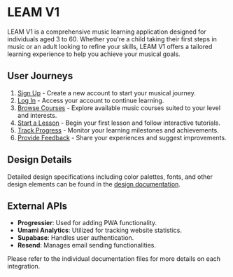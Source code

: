 # LEAM V1

LEAM V1 is a comprehensive music learning application designed for individuals aged 3 to 60. Whether you're a child taking their first steps in music or an adult looking to refine your skills, LEAM V1 offers a tailored learning experience to help you achieve your musical goals.

## User Journeys

1. [Sign Up](docs/journeys/sign-up.md) - Create a new account to start your musical journey.
2. [Log In](docs/journeys/log-in.md) - Access your account to continue learning.
3. [Browse Courses](docs/journeys/browse-courses.md) - Explore available music courses suited to your level and interests.
4. [Start a Lesson](docs/journeys/start-a-lesson.md) - Begin your first lesson and follow interactive tutorials.
5. [Track Progress](docs/journeys/track-progress.md) - Monitor your learning milestones and achievements.
6. [Provide Feedback](docs/journeys/provide-feedback.md) - Share your experiences and suggest improvements.

## Design Details

Detailed design specifications including color palettes, fonts, and other design elements can be found in the [design documentation](docs/design/design-details.md).

## External APIs

- **Progressier**: Used for adding PWA functionality.
- **Umami Analytics**: Utilized for tracking website statistics.
- **Supabase**: Handles user authentication.
- **Resend**: Manages email sending functionalities.

Please refer to the individual documentation files for more details on each integration.